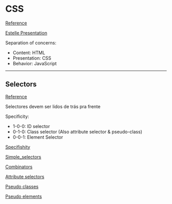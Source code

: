 # CSS

[Reference](https://developer.mozilla.org/en-US/docs/Web/CSS/Reference)

[Estelle Presentation](https://estelle.github.io/cssmastery)

Separation of concerns:

- Content: HTML
- Presentation: CSS
- Behavior: JavaScript

---

## Selectors

[Reference](https://developer.mozilla.org/en-US/docs/Web/CSS/CSS_Selectors)

Selectores devem ser lidos de trás pra frente

Specificity:

- 1-0-0: ID selector
- 0-1-0: Class selector (Also attribute selector & pseudo-class)
- 0-0-1: Element Selector

[Specifishity](http://specifishity.com/specifishity.pdf)

[Simple_selectors](https://developer.mozilla.org/en-US/docs/Web/CSS/CSS_Selectors#Simple_selectors)

[Combinators](https://developer.mozilla.org/en-US/docs/Web/CSS/CSS_Selectors#Combinators)

[Attribute selectors](https://developer.mozilla.org/en-US/docs/Web/CSS/Attribute_selectors#Syntax)

[Pseudo classes](https://developer.mozilla.org/en-US/docs/Web/CSS/Pseudo-classes)

[Pseudo elements](https://developer.mozilla.org/en-US/docs/Web/CSS/Pseudo-elements)

